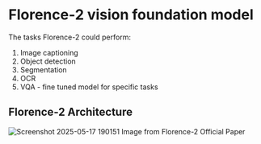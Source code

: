 # Florence-2  vision foundation model 

The tasks Florence-2 could perform:
1. Image captioning
2. Object detection
3. Segmentation
4. OCR
5. VQA - fine tuned model for specific tasks

## Florence-2 Architecture
![Screenshot 2025-05-17 190151](https://github.com/user-attachments/assets/04b35482-d87e-4275-98a7-e9eff4c14492)
Image from Florence-2 Official Paper
